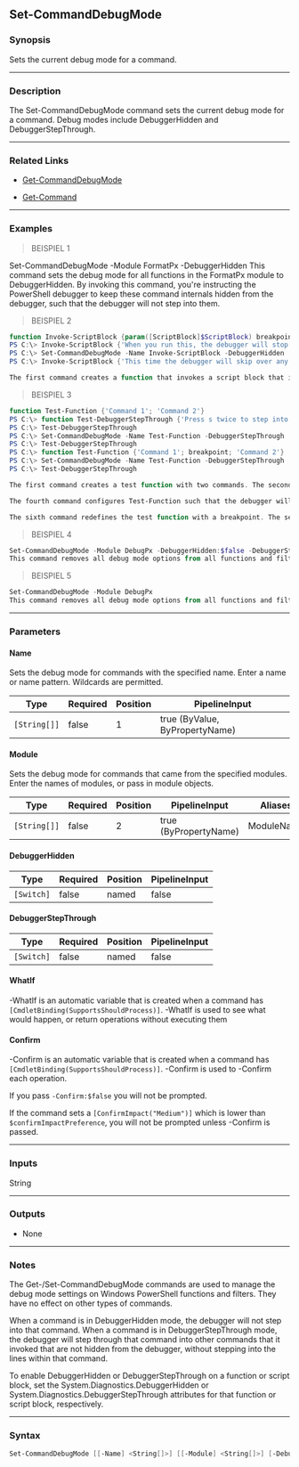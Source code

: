 Set-CommandDebugMode
--------------------

### Synopsis
Sets the current debug mode for a command.

---

### Description

The Set-CommandDebugMode command sets the current debug mode for a command. Debug modes include DebuggerHidden and DebuggerStepThrough.

---

### Related Links
* [Get-CommandDebugMode](Get-CommandDebugMode)

* [Get-Command](https://learn.microsoft.com/powershell/module/Microsoft.PowerShell.Core/Get-Command)

---

### Examples
> BEISPIEL 1

Set-CommandDebugMode -Module FormatPx -DebuggerHidden
This command sets the debug mode for all functions in the FormatPx module to DebuggerHidden. By invoking this command, you're instructing the PowerShell debugger to keep these command internals hidden from the debugger, such that the debugger will not step into them.
> BEISPIEL 2

```PowerShell
function Invoke-ScriptBlock {param([ScriptBlock]$ScriptBlock) breakpoint; $ScriptBlock.Invoke()}
PS C:\> Invoke-ScriptBlock {'When you run this, the debugger will stop inside the Invoke-ScriptBlock function on the breakpoint. Press c to let it finish executing.'}
PS C:\> Set-CommandDebugMode -Name Invoke-ScriptBlock -DebuggerHidden
PS C:\> Invoke-ScriptBlock {'This time the debugger will skip over any breakpoints in the Invoke-ScriptBlock function because the internals are hidden from the debugger, but it will still stop on breakpoints in the script block passed into the function because that script block is not hidden from the debugger. Press c to let it finish executing.'; breakpoint}

The first command creates a function that invokes a script block that is passed into it. This function has a breakpoint set on the first line. The second command invokes that function, which stops on a breakpoint, as expected. After pressing c to continue, you can invoke the third command. The third command configures that function so that its internals are hidden from the debugger. The last command invokes the function again, but this time the breakpoint inside the function is ignored because it is hidden from the debugger. Note however that breakpoints in the script block that it invokes are not ignored unless those script blocks themselves have the debugger hidden attribute set on them.
```
> BEISPIEL 3

```PowerShell
function Test-Function {'Command 1'; 'Command 2'}
PS C:\> function Test-DebuggerStepThrough {'Press s twice to step into the next command and note how you can only step into Test-Function when the DebuggerStepThrough attribute is not present or when that attribute is present and there is a breakpoint in that function. Press c to let it finish executing.'; breakpoint; Test-Function}
PS C:\> Test-DebuggerStepThrough
PS C:\> Set-CommandDebugMode -Name Test-Function -DebuggerStepThrough
PS C:\> Test-DebuggerStepThrough
PS C:\> function Test-Function {'Command 1'; breakpoint; 'Command 2'}
PS C:\> Set-CommandDebugMode -Name Test-Function -DebuggerStepThrough
PS C:\> Test-DebuggerStepThrough

The first command creates a test function with two commands. The second command creates a test function to see how the DebuggerStepThrough attribute works. The third command invokes that function, and you can step into the first function using the debugger.

The fourth command configures Test-Function such that the debugger will not step into it unless a breakpoint is set. The fifth command invokes the Test-DebuggerStepThrough function again, and this time stepping results in the debugger stepping over Test-Function.

The sixth command redefines the test function with a breakpoint. The seventh command sets DebuggerStepThrough mode on that redefined function. When the last command is invoked, and you step through using the debugger, the debugger will step over the Test-Function however since there is a breakpoint, the debugger stops on the breakpoint in that function. From this point, stepping through the rest of the function works as normal.
```
> BEISPIEL 4

```PowerShell
Set-CommandDebugMode -Module DebugPx -DebuggerHidden:$false -DebuggerStepThrough:$false
This command removes all debug mode options from all functions and filters that are exported by the DebugPx module. With these options removed, the debugger can then step into these functions if necessary.
```
> BEISPIEL 5

```PowerShell
Set-CommandDebugMode -Module DebugPx
This command removes all debug mode options from all functions and filters that are exported by the DebugPx module. With these options removed, the debugger can then step into these functions if necessary.
```

---

### Parameters
#### **Name**
Sets the debug mode for commands with the specified name. Enter a name or name pattern. Wildcards are permitted.

|Type        |Required|Position|PipelineInput                 |
|------------|--------|--------|------------------------------|
|`[String[]]`|false   |1       |true (ByValue, ByPropertyName)|

#### **Module**
Sets the debug mode for commands that came from the specified modules. Enter the names of modules, or pass in module objects.

|Type        |Required|Position|PipelineInput        |Aliases   |
|------------|--------|--------|---------------------|----------|
|`[String[]]`|false   |2       |true (ByPropertyName)|ModuleName|

#### **DebuggerHidden**

|Type      |Required|Position|PipelineInput|
|----------|--------|--------|-------------|
|`[Switch]`|false   |named   |false        |

#### **DebuggerStepThrough**

|Type      |Required|Position|PipelineInput|
|----------|--------|--------|-------------|
|`[Switch]`|false   |named   |false        |

#### **WhatIf**
-WhatIf is an automatic variable that is created when a command has ```[CmdletBinding(SupportsShouldProcess)]```.
-WhatIf is used to see what would happen, or return operations without executing them
#### **Confirm**
-Confirm is an automatic variable that is created when a command has ```[CmdletBinding(SupportsShouldProcess)]```.
-Confirm is used to -Confirm each operation.

If you pass ```-Confirm:$false``` you will not be prompted.

If the command sets a ```[ConfirmImpact("Medium")]``` which is lower than ```$confirmImpactPreference```, you will not be prompted unless -Confirm is passed.

---

### Inputs
String

---

### Outputs
* None

---

### Notes
The Get-/Set-CommandDebugMode commands are used to manage the debug mode settings on Windows PowerShell functions and filters. They have no effect on other types of 
commands.

When a command is in DebuggerHidden mode, the debugger will not step into that command. When a command is in DebuggerStepThrough mode, the debugger will step 
through that command into other commands that it invoked that are not hidden from the debugger, without stepping into the lines within that command.

To enable DebuggerHidden or DebuggerStepThrough on a function or script block, set the System.Diagnostics.DebuggerHidden or System.Diagnostics.DebuggerStepThrough 
attributes for that function or script block, respectively.

---

### Syntax
```PowerShell
Set-CommandDebugMode [[-Name] <String[]>] [[-Module] <String[]>] [-DebuggerHidden] [-DebuggerStepThrough] [-WhatIf] [-Confirm] [<CommonParameters>]
```
